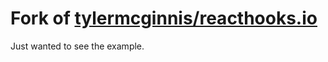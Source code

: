 # Fork of [tylermcginnis/reacthooks.io](https://github.com/tylermcginnis/reacthooks.io)

Just wanted to see the example.